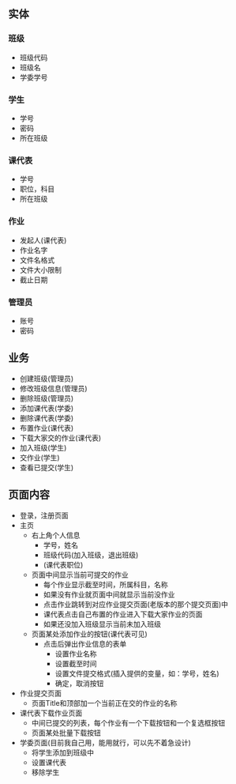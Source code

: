 ## 实体

### 班级
- 班级代码
- 班级名
- 学委学号

### 学生
- 学号
- 密码
- 所在班级

### 课代表
- 学号
- 职位，科目
- 所在班级

### 作业
- 发起人(课代表)
- 作业名字
- 文件名格式
- 文件大小限制
- 截止日期

### 管理员
- 账号
- 密码

## 业务
- 创建班级(管理员)
- 修改班级信息(管理员)
- 删除班级(管理员)
- 添加课代表(学委)
- 删除课代表(学委)
- 布置作业(课代表)
- 下载大家交的作业(课代表)
- 加入班级(学生)
- 交作业(学生)
- 查看已提交(学生)

## 页面内容
- 登录，注册页面
- 主页
  - 右上角个人信息
    - 学号，姓名
    - 班级代码(加入班级，退出班级)
    - (课代表职位)
  - 页面中间显示当前可提交的作业
    - 每个作业显示截至时间，所属科目，名称
    - 如果没有作业就页面中间就显示当前没作业
	- 点击作业跳转到对应作业提交页面(老版本的那个提交页面)中
    - 课代表点击自己布置的作业进入下载大家作业的页面
	- 如果还没加入班级显示当前未加入班级
  - 页面某处添加作业的按钮(课代表可见)
    - 点击后弹出作业信息的表单
      - 设置作业名称
      - 设置截至时间
      - 设置文件提交格式(插入提供的变量，如：学号，姓名)
      - 确定，取消按钮
- 作业提交页面
  - 页面Title和顶部加一个当前正在交的作业的名称
- 课代表下载作业页面
  - 中间已提交的列表，每个作业有一个下载按钮和一个复选框按钮
  - 页面某处批量下载按钮
- 学委页面(目前我自己用，能用就行，可以先不着急设计)
  - 将学生添加到班级中
  - 设置课代表
  - 移除学生